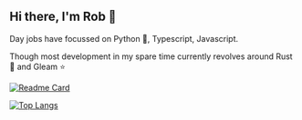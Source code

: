 ## Hi there, I'm Rob 👋

<!--
**sinon/sinon** is a ✨ _special_ ✨ repository because its `README.md` (this file) appears on your GitHub profile.

Here are some ideas to get you started:

- 🔭 I’m currently working on ...
- 🌱 I’m currently learning ...
- 👯 I’m looking to collaborate on ...
- 🤔 I’m looking for help with ...
- 💬 Ask me about ...
- 📫 How to reach me: ...
- 😄 Pronouns: ...
- ⚡ Fun fact: ...
-->

Day jobs have focussed on Python 🐍, Typescript, Javascript.

Though most development in my spare time currently revolves around Rust 🦀 and Gleam ⭐

[![Readme Card](https://github-readme-stats.vercel.app/api?username=sinon&show_icons=true&theme=react&rank_icon=github&card_width=500)](https://github.com/anuraghazra/github-readme-stats)

[![Top Langs](https://github-readme-stats.vercel.app/api/top-langs/?username=sinon&theme=react&card_width=500)](https://github.com/anuraghazra/github-readme-stats)
